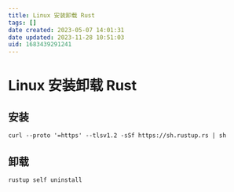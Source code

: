 ```yaml
---
title: Linux 安装卸载 Rust
tags: []
date created: 2023-05-07 14:01:31
date updated: 2023-11-28 10:51:03
uid: 1683439291241
---
```


# Linux 安装卸载 Rust

## 安装

```shell
curl --proto '=https' --tlsv1.2 -sSf https://sh.rustup.rs | sh
```

## 卸载

```shell
rustup self uninstall
```

